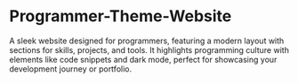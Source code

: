 # Programmer-Theme-Website
A sleek website designed for programmers, featuring a modern layout with sections for skills, projects, and tools. It highlights programming culture with elements like code snippets and dark mode, perfect for showcasing your development journey or portfolio.
